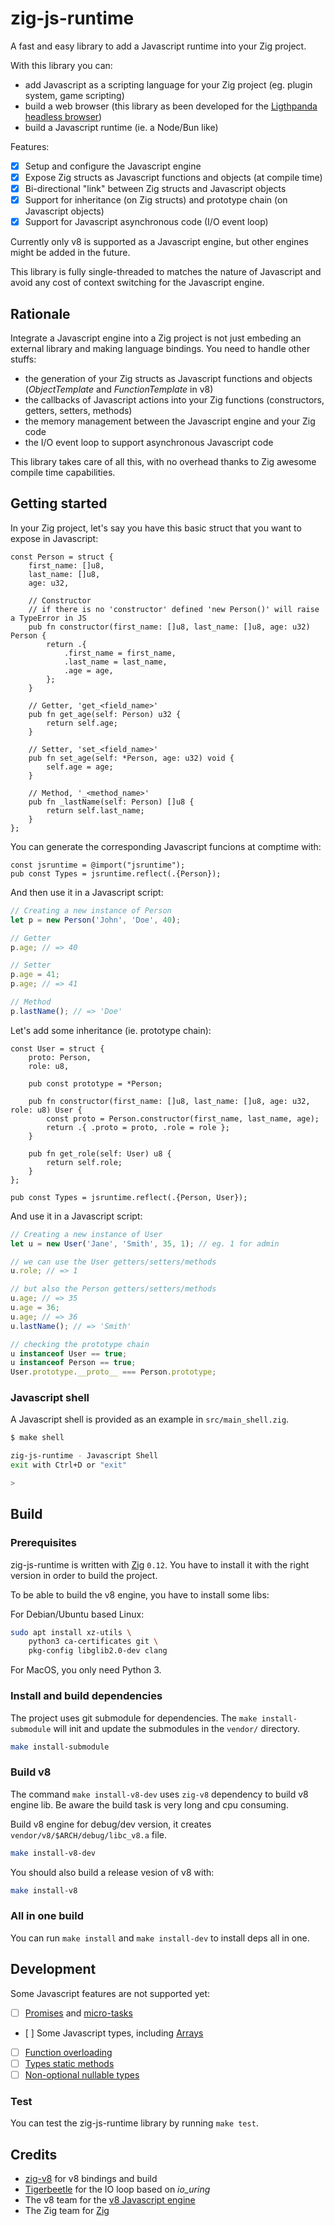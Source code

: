 # zig-js-runtime

A fast and easy library to add a Javascript runtime into your Zig project.

With this library you can:

- add Javascript as a scripting language for your Zig project (eg. plugin system, game scripting)
- build a web browser (this library as been developed for the [Ligthpanda headless browser](https://lightpanda.io))
- build a Javascript runtime (ie. a Node/Bun like)

Features:

- [x] Setup and configure the Javascript engine
- [x] Expose Zig structs as Javascript functions and objects (at compile time)
- [x] Bi-directional "link" between Zig structs and Javascript objects
- [x] Support for inheritance (on Zig structs) and prototype chain (on Javascript objects)
- [x] Support for Javascript asynchronous code (I/O event loop)

Currently only v8 is supported as a Javascript engine, but other engines might be added in the future.

This library is fully single-threaded to matches the nature of Javascript and avoid any cost of context switching for the Javascript engine.

## Rationale

Integrate a Javascript engine into a Zig project is not just embeding an external library and making language bindings.
You need to handle other stuffs:

- the generation of your Zig structs as Javascript functions and objects (_ObjectTemplate_ and _FunctionTemplate_ in v8)
- the callbacks of Javascript actions into your Zig functions (constructors, getters, setters, methods)
- the memory management between the Javascript engine and your Zig code
- the I/O event loop to support asynchronous Javascript code

This library takes care of all this, with no overhead thanks to Zig awesome compile time capabilities.

## Getting started

In your Zig project, let's say you have this basic struct that you want to expose in Javascript:

```zig
const Person = struct {
    first_name: []u8,
    last_name: []u8,
    age: u32,

    // Constructor
    // if there is no 'constructor' defined 'new Person()' will raise a TypeError in JS
    pub fn constructor(first_name: []u8, last_name: []u8, age: u32) Person {
        return .{
            .first_name = first_name,
            .last_name = last_name,
            .age = age,
        };
    }

    // Getter, 'get_<field_name>'
    pub fn get_age(self: Person) u32 {
        return self.age;
    }

    // Setter, 'set_<field_name>'
    pub fn set_age(self: *Person, age: u32) void {
        self.age = age;
    }

    // Method, '_<method_name>'
    pub fn _lastName(self: Person) []u8 {
        return self.last_name;
    }
};
```

You can generate the corresponding Javascript funcions at comptime with:

```zig
const jsruntime = @import("jsruntime");
pub const Types = jsruntime.reflect(.{Person});
```

And then use it in a Javascript script:

```javascript
// Creating a new instance of Person
let p = new Person('John', 'Doe', 40);

// Getter
p.age; // => 40

// Setter
p.age = 41;
p.age; // => 41

// Method
p.lastName(); // => 'Doe'
```

Let's add some inheritance (ie. prototype chain):

```zig
const User = struct {
    proto: Person,
    role: u8,

    pub const prototype = *Person;

    pub fn constructor(first_name: []u8, last_name: []u8, age: u32, role: u8) User {
        const proto = Person.constructor(first_name, last_name, age);
        return .{ .proto = proto, .role = role };
    }

    pub fn get_role(self: User) u8 {
        return self.role;
    }
};

pub const Types = jsruntime.reflect(.{Person, User});
```

And use it in a Javascript script:

```javascript
// Creating a new instance of User
let u = new User('Jane', 'Smith', 35, 1); // eg. 1 for admin

// we can use the User getters/setters/methods
u.role; // => 1

// but also the Person getters/setters/methods
u.age; // => 35
u.age = 36;
u.age; // => 36
u.lastName(); // => 'Smith'

// checking the prototype chain
u instanceof User == true;
u instanceof Person == true;
User.prototype.__proto__ === Person.prototype;
```

### Javascript shell

A Javascript shell is provided as an example in `src/main_shell.zig`.

```sh
$ make shell

zig-js-runtime - Javascript Shell
exit with Ctrl+D or "exit"

> 
```

## Build

### Prerequisites

zig-js-runtime is written with [Zig](https://ziglang.org/) `0.12`. You have to
install it with the right version in order to build the project.

To be able to build the v8 engine, you have to install some libs:

For Debian/Ubuntu based Linux:
```sh
sudo apt install xz-utils \
    python3 ca-certificates git \
    pkg-config libglib2.0-dev clang
```

For MacOS, you only need Python 3.

### Install and build dependencies

The project uses git submodule for dependencies.
The `make install-submodule` will init and update the submodules in the `vendor/`
directory.

```sh
make install-submodule
```

### Build v8

The command `make install-v8-dev` uses `zig-v8` dependency to build v8 engine lib.
Be aware the build task is very long and cpu consuming.

Build v8 engine for debug/dev version, it creates
`vendor/v8/$ARCH/debug/libc_v8.a` file.

```sh
make install-v8-dev
```

You should also build a release vesion of v8 with:

```sh
make install-v8
```

### All in one build

You can run `make install` and `make install-dev` to install deps all in one.

## Development

Some Javascript features are not supported yet:

- [ ] [Promises](https://github.com/lightpanda-io/zig-js-runtime/issues/73) and [micro-tasks](https://github.com/lightpanda-io/zig-js-runtime/issues/56)
- [ ] Some Javascript types, including [Arrays](https://github.com/lightpanda-io/zig-js-runtime/issues/52)
- [ ] [Function overloading](https://github.com/lightpanda-io/zig-js-runtime/issues/54)
- [ ] [Types static methods](https://github.com/lightpanda-io/zig-js-runtime/issues/127)
- [ ] [Non-optional nullable types](https://github.com/lightpanda-io/zig-js-runtime/issues/72)

### Test

You can test the zig-js-runtime library by running `make test`.

## Credits

- [zig-v8](https://github.com/fubark/zig-v8/) for v8 bindings and build
- [Tigerbeetle](https://github.com/tigerbeetledb/tigerbeetle/tree/main/src/io) for the IO loop based on _io\_uring_
- The v8 team for the [v8 Javascript engine](https://v8.dev/)
- The Zig team for [Zig](https://ziglang.org/)
